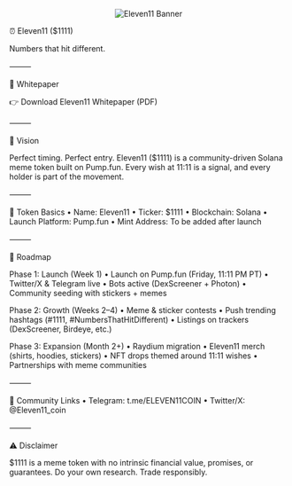 <p align="center">
  <img src="https://github.com/eleven11coin/eleven11-whitepaper/raw/main/A_digital_graphic_design_logo_for_Eleven11_($1111).png" alt="Eleven11 Banner" />
</p>⏰ Eleven11 ($1111)

Numbers that hit different.

⸻

📑 Whitepaper

👉 Download Eleven11 Whitepaper (PDF)

⸻

🔹 Vision

Perfect timing. Perfect entry. Eleven11 ($1111) is a community-driven Solana meme token built on Pump.fun. Every wish at 11:11 is a signal, and every holder is part of the movement.

⸻

🔹 Token Basics
	•	Name: Eleven11
	•	Ticker: $1111
	•	Blockchain: Solana
	•	Launch Platform: Pump.fun
	•	Mint Address: To be added after launch

⸻

🔹 Roadmap

Phase 1: Launch (Week 1)
	•	Launch on Pump.fun (Friday, 11:11 PM PT)
	•	Twitter/X & Telegram live
	•	Bots active (DexScreener + Photon)
	•	Community seeding with stickers + memes

Phase 2: Growth (Weeks 2–4)
	•	Meme & sticker contests
	•	Push trending hashtags (#1111, #NumbersThatHitDifferent)
	•	Listings on trackers (DexScreener, Birdeye, etc.)

Phase 3: Expansion (Month 2+)
	•	Raydium migration
	•	Eleven11 merch (shirts, hoodies, stickers)
	•	NFT drops themed around 11:11 wishes
	•	Partnerships with meme communities

⸻

🔹 Community Links
	•	Telegram: t.me/ELEVEN11COIN
	•	Twitter/X: @Eleven11_coin

⸻

⚠️ Disclaimer

$1111 is a meme token with no intrinsic financial value, promises, or guarantees. Do your own research. Trade responsibly.
